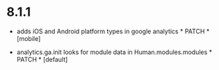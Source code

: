 8.1.1
=====

- adds iOS and Android platform types in google analytics * PATCH * [mobile]

- analytics.ga.init looks for module data in Human.modules.modules * PATCH * [default]